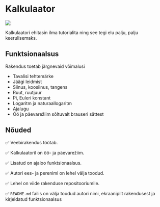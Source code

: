 # Kalkulaator

![](https://i.imgur.com/2uyYiwo.png)

Kalkulaatori ehitasin ilma tutorialita ning see tegi elu palju, palju keerulisemaks.

## Funktsionaalsus

Rakendus toetab järgnevaid võimalusi

* Tavalisi tehtemärke
* Jäägi leidmist
* Siinus, koosiinus, tangens
* Ruut, ruutjuur
* Pi, Euleri konstant
* Logaritm ja naturaallogaritm
* Ajalugu
* Öö ja päevarežiim sõltuvalt brauseri sättest

## Nõuded

✅ Veebirakendus töötab.

✅ Kalkulaatoril on öö- ja päevarežiim.

✅ Lisatud on ajaloo funktsionaalsus.

✅ Autori ees- ja perenimi on lehel välja toodud.

✅ Lehel on viide rakenduse repositooriumile. 

✅ `README.md` failis on välja toodud autori nimi, ekraanipilt rakendusest ja kirjeldatud funktsionaalsus